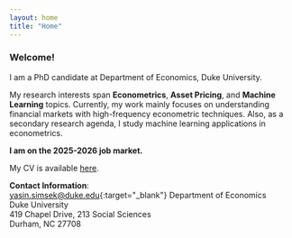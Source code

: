 ```yaml
---
layout: home
title: "Home"
---
```


### Welcome!
I am a PhD candidate at Department of Economics, Duke University. 

My research interests span **Econometrics**, **Asset Pricing**, and **Machine Learning** topics. Currently, my work mainly focuses on understanding financial markets with high-frequency econometric techniques. Also, as a secondary research agenda, I study machine learning applications in econometrics.

**I am on the 2025-2026 job market.**

My CV is available [here](assets/documents/yasin_simsek_resume.pdf).


**Contact Information**:    
[yasin.simsek@duke.edu](mailto:yasin.simsek@duke.edu){:target="_blank"}
Department of Economics  
Duke University  
419 Chapel Drive, 213 Social Sciences        
Durham, NC 27708 


